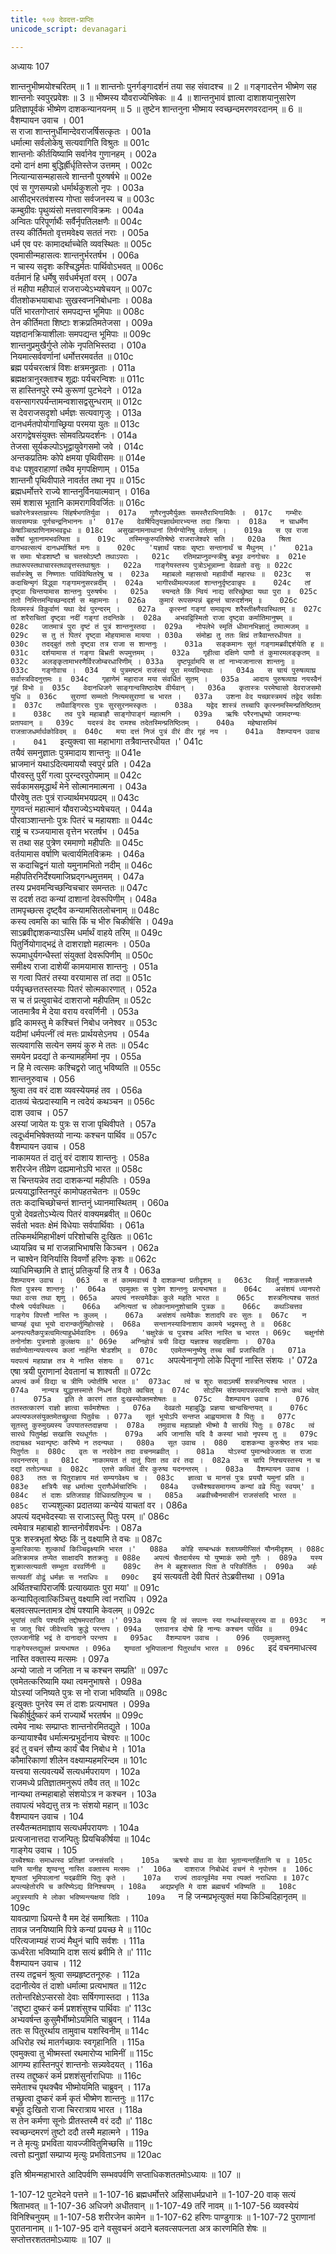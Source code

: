 ```yaml
---
title: १०७ देवदत्त-प्राप्तिः
unicode_script: devanagari

---
```



अध्यायः 107

शान्तनुभीष्मयोश्चरितम् ॥ 1 ॥ शान्तनोः पुनर्गङ्गादर्शनं तया सह संवादश्च ॥ 2 ॥ गङ्गादत्तेन भीष्मेण सह शान्तनोः स्वपुरप्रवेशः ॥ 3 ॥ भीष्मस्य यौवराज्येभिषेकः ॥ 4 ॥ शान्तनुभावं ज्ञात्वा दाशाशयानुसारेण प्रतिज्ञापूर्वकं भीष्मेण दाशकन्यानयनम् ॥ 5 ॥ तुष्टेन शान्तनुना भीष्माय स्वच्छन्दमरणवरदानम् ॥ 6 ॥
वैशम्पायन उवाच ।	001  
स राजा शान्तनुर्धीमान्देवराजर्षिसत्कृतः ।	001a  
धर्मात्मा सर्वलोकेषु सत्यवागिति विश्रुतः ॥	001c  
शान्तनोः कीर्तयिष्यामि सर्वानेव गुणानहम् ।	002a  
दमो दानं क्षमा बुद्धिर्ह्रीर्धृतिस्तेज उत्तमम् ।	002c  
नित्यान्यासन्महासत्वे शान्तनौ पुरुषर्षभे ॥	002e  
एवं स गुणसम्पन्नो धर्मार्थकुशलो नृपः ।	003a  
आसीद्भरतवंशस्य गोप्ता सर्वजनस्य च ॥	003c  
कम्बुग्रीवः पृथुव्यंसो मत्तवारणविक्रमः ।	004a  
अन्वितः परिपूर्णार्थैः सर्वैर्नृपतिलक्षणैः ॥	004c  
तस्य कीर्तिमतो वृत्तमवेक्ष्य सततं नराः ।	005a  
धर्म एव परः कामादर्थाच्चेति व्यवस्थितः ॥	005c  
एवमासीन्महासत्वः शान्तनुर्भरतर्षभ ।	006a  
न चास्य सदृशः कश्चिद्धर्मतः पार्थिवोऽभवत् ॥	006c  
वर्तमानं हि धर्मेषु सर्वधर्मभृतां वरम् ।	007a  
तं महीपा महीपालं राजराज्येऽभ्यषेचयन् ॥	007c  
वीतशोकभयाबाधाः सुखस्वप्ननिबोधनाः ।	008a  
पतिं भारतगोप्तारं समपद्यन्त भूमिपाः ॥	008c  
तेन कीर्तिमता शिष्टाः शक्रप्रतिमतेजसा ।	009a  
यज्ञदानक्रियाशीलाः समपद्यन्त भूमिपाः ॥	009c  
शान्तनुप्रमुखैर्गुप्ते लोके नृपतिभिस्तदा ।	010a  
नियमात्सर्ववर्णानां धर्मोत्तरमवर्तत ॥	010c  
ब्रह्म पर्यचरत्क्षत्रं विशः क्षत्रमनुव्रताः ।	011a  
ब्रह्मक्षत्रानुरक्ताश्च शूद्राः पर्यचरन्विशः ॥	011c  
स हास्तिनपुरे रम्ये कुरूणां पुटभेदने ।	012a  
वसन्सागरपर्यन्तामन्वशासद्वसुन्धराम् ॥	012c  
स देवराजसदृशो धर्मज्ञः सत्यवागृजुः ।	013a  
दानधर्मतपोयोगाच्छ्रिया परमया युतः ॥	013c  
अरागद्वेषसंयुक्तः सोमवत्प्रियदर्शनः ।	014a  
तेजसा सूर्यकल्पोऽभूद्वायुवेगसमो जवे ।	014c  
अन्तकप्रतिमः कोपे क्षमया पृथिवीसमः ॥	014e  
वधः पशुवराहाणां तथैव मृगपक्षिणाम् ।	015a  
शान्तनौ पृथिवीपाले नावर्तत तथा नृप ॥	015c  
ब्रह्मधर्मोत्तरे राज्ये शान्तनुर्विनयात्मवान् ।	016a  
समं शशास भूतानि कामरागविवर्जितः ॥	016c  
`चकोरनेत्रस्ताम्रास्यः सिंहर्षभगतिर्युवा ।	017a  
गुणैरनुपमैर्युक्तः समस्तैराभिगामिकैः ।	017c  
गम्भीरः सत्वसम्पन्नः पूर्णचन्द्रनिभाननः ॥'	017e  
देवर्षिपितृयज्ञार्थमारभ्यन्त तदा क्रियाः ।	018a  
न चाधर्मेण केषाञ्चित्प्राणिनामभवद्वधः ॥	018c  
असुखानामनाथानां तिर्यग्योनिषु वर्तताम् ।	019a  
स एव राजा सर्वेषां भूतानामभवत्पिता ॥	019c  
तस्मिन्कुरुपतिश्रेष्ठे राजराजेश्वरे सति ।	020a  
श्रिता वागभवत्सत्यं दानधर्माश्रितं मनः ॥	020c  
'यज्ञार्थं पशवः सृष्टाः सन्तानार्थं च मैथुनम् ।'	021a  
स समाः षोडशाष्टौ च चतस्रोऽष्टौ तथाऽपराः ।	021c  
रतिमप्राप्नुवन्स्त्रीषु बभूव वनगोचरः ॥	021e  
तथारूपस्तथाचारस्तथावृत्तस्तथाश्रुतः ।	022a  
गाङ्गेयस्तस्य पुत्रोऽभून्नाम्ना देवव्रतो वसुः ॥	022c  
सर्वास्त्रेषु स निष्णातः पार्थिवेष्वितरेषु च ।	023a  
महाबलो महासत्वो महावीर्यो महारथः ॥	023c  
स कदाचिन्मृगं विद्ध्वा गङ्गामनुसरन्नदीम् ।	024a  
भागीरथीमल्पजलां शान्तनुर्दृष्टवान्नृपः ॥	024c  
तां दृष्ट्वा चिन्तयामास शान्तनुः पुरुषर्षभः ।	025a  
स्यन्दते किं न्वियं नाद्य सरिच्छ्रेष्ठा यथा पुरा ॥	025c  
ततो निमित्तमन्विच्छन्ददर्श स महामनाः ।	026a  
कुमारं रूपसम्पन्नं बृहन्तं चारुदर्शनम् ॥	026c  
दिव्यमस्त्रं विकुर्वाणं यथा देवं पुरन्दरम् ।	027a  
कृत्स्नां गङ्गां समावृत्य शरैस्तीक्ष्णैरवस्थितम् ॥	027c  
तां शरैराचितां दृष्ट्वा नदीं गङ्गां तदन्तिके ।	028a  
अभवद्विस्मितो राजा दृष्ट्वा कर्मातिमानुषम् ॥	028c  
जातमात्रं पुरा दृष्टं तं पुत्रं शान्तनुस्तदा ।	029a  
नोपलेभे स्मृतिं धीमानभिज्ञातुं तमात्मजम् ॥	029c  
स तु तं पितरं दृष्ट्वा मोहयामास मायया ।	030a  
संमोह्य तु ततः क्षिप्रं तत्रैवान्तरधीयत ॥	030c  
तदद्बुतं ततो दृष्ट्वा तत्र राजा स शान्तनुः ।	031a  
सङ्कमानः सुतं गङ्गामब्रवीद्दर्शयेति ह ॥	031c  
दर्शयामास तं गङ्गा बिभ्रती रूपमुत्तमम् ।	032a  
गृहीत्वा दक्षिणे पाणौ तं कुमारमलङ्कृतम् ॥	032c  
अलङ्कृतामाभरणैर्विरजोम्बरधारिणीम् ।	033a  
दृष्टपूर्वामपि स तां नाभ्यजानात्स शान्तनुः ॥	033c  
गङ्गोवाच ।	034  
यं पुत्रमष्टमं राजंस्त्वं पुरा मय्यविन्दथाः ।	034a  
स चायं पुरुषव्याघ्र सर्वास्त्रविदनुत्तमः ॥	034c  
गृहाणेमं महाराज मया संवर्धितं सुतम् ।	035a  
आदाय पुरुषव्याघ्र नयस्वैनं गृहं विभो ॥	035c  
वेदानधिजगे साङ्गान्वसिष्ठादेष वीर्यवान् ।	036a  
कृतास्त्रः परमेष्वासो देवराजसमो युधि ॥	036c  
सुराणां सम्मतो नित्यमसुराणां च भारत ।	037a  
उशना वेद यच्छास्त्रमयं तद्वेद सर्वशः ॥	037c  
तथैवाङ्गिरसः पुत्रः सुरसुरनमस्कृतः ।	038a  
यद्वेद शास्त्रं तच्चापि कृत्स्नमस्मिन्प्रतिष्ठितम् ॥	038c  
तव पुत्रे महाबाहौ साङ्गोपाङ्गं महात्मनि ।	039a  
ऋषिः परैरनाधृष्यो जामदग्न्यः प्रतापवान् ॥	039c  
यदस्त्रं वेद रामश्च तदेतस्मिन्प्रतिष्ठितम् ।	040a  
महेष्वासमिमं राजन्राजधर्मार्थकोविदम् ॥	040c  
मया दत्तं निजं पुत्रं वीरं वीर गृहं नय ।	041a  
वैशम्पायन उवाच ।	041  
`इत्युक्त्वा सा महाभागा तत्रैवान्तरधीयत ।'	041c  
तयैवं समनुज्ञातः पुत्रमादाय शान्तनुः ॥	041e  
भ्राजमानं यथाऽदित्यमाययौ स्वपुरं प्रति ।	042a  
पौरवस्तु पुरीं गत्वा पुरन्दरपुरोपमाम् ॥	042c  
सर्वकामसमृद्धार्थं मेने सोत्मानमात्मना ।	043a  
पौरवेषु ततः पुत्रं राज्यार्थमभयप्रदम् ॥	043c  
गुणवन्तं महात्मानं यौवराज्येऽभ्यषेचयत् ।	044a  
पौरवाञ्शान्तनोः पुत्रः पितरं च महायशाः ॥	044c  
राष्ट्रं च रञ्जयामास वृत्तेन भरतर्षभ ।	045a  
स तथा सह पुत्रेण रममाणो महीपतिः ॥	045c  
वर्तयामास वर्षाणि चत्वार्यमितविक्रमः ।	046a  
स कदाचिद्वनं यातो यमुनामभितो नदीम् ॥	046c  
महीपतिरनिर्देश्यमाजिघ्रद्गन्धमुत्तमम् ।	047a  
तस्य प्रभवमन्विच्छन्विचचार समन्ततः ॥	047c  
स ददर्श तदा कन्यां दाशानां देवरूपिणीम् ।	048a  
तामपृच्छत्स दृष्ट्वैव कन्यामसितलोचनाम् ॥	048c  
कस्य त्वमसि का चासि किं च भीरु चिकीर्षसि ।	049a  
साऽब्रवीद्दाशकन्याऽस्मि धर्मार्थं वाहये तरिम् ॥	049c  
पितुर्नियोगाद्भद्रं ते दाशराज्ञो महात्मनः ।	050a  
रूपमाधुर्यगन्धैस्तां संयुक्तां देवरूपिणीम् ॥	050c  
समीक्ष्य राजा दाशेयीं कामयामास शान्तनुः ।	051a  
स गत्वा पितरं तस्या वरयामास तां तदा ॥	051c  
पर्यपृच्छत्ततस्तस्याः पितरं सोत्मकारणात् ।	052a  
स च तं प्रत्युवाचेदं दाशराजो महीपतिम् ॥	052c  
जातमात्रैव मे देया वराय वरवर्णिनी ।	053a  
हृदि कामस्तु मे कश्चित्तं निबोध जनेश्वर ॥	053c  
यदीमां धर्मपत्नीं त्वं मत्तः प्रार्थयसेऽनघ ।	054a  
सत्यवागसि सत्येन समयं कुरु मे ततः ॥	054c  
समयेन प्रदद्यां ते कन्यामहमिमां नृप ।	055a  
न हि मे त्वत्समः कश्चिद्वरो जातु भविष्यति ॥	055c  
शान्तनुरुवाच ।	056  
श्रुत्वा तव वरं दाश व्यवस्येयमहं तव ।	056a  
दातव्यं चेत्प्रदास्यामि न त्वदेयं कथञ्चन ॥	056c  
दाश उवाच ।	057  
अस्यां जायेत यः पुत्रः स राजा पृथिवीपते ।	057a  
त्वदूर्ध्वमभिषेक्तव्यो नान्यः कश्चन पार्थिव ॥	057c  
वैशम्पायन उवाच ।	058  
नाकामयत तं दातुं वरं दाशाय शान्तनुः ।	058a  
शरीरजेन तीव्रेण दह्यमानोऽपि भारत ॥	058c  
स चिन्तयन्नेव तदा दाशकन्यां महीपतिः ।	059a  
प्रत्ययाद्धास्तिनपुरं कामोपहतचेतनः ॥	059c  
ततः कदाचिच्छोचन्तं शान्तनुं ध्यानमास्थितम् ।	060a  
पुत्रो देवव्रतोऽभ्येत्य पितरं वाक्यमब्रवीत् ॥	060c  
सर्वतो भवतः क्षेमं विधेयाः सर्वपार्थिवाः ।	061a  
तत्किमर्थमिहाभीक्ष्णं परिशोचसि दुःखितः ॥	061c  
ध्यायन्निव च मां राजन्नाभिभाषसि किञ्चन ।	062a  
न चाश्वेन विनिर्यासि विवर्णो हरिणः कृशः ॥	062c  
व्याधिमिच्छामि ते ज्ञातुं प्रतिकुर्यां हि तत्र वै ।	063a  
`वैशम्पायन उवाच ।	063  
स तं काममवाच्यं वै दाशकन्यां प्रतीदृशम् ॥	063c  
विवर्तुं नाशकत्तस्मै पिता पुत्रस्य शान्तनुः ।'	064a  
एवमुक्तः स पुत्रेण शान्तनुः प्रत्यभाषत ॥	064c  
असंशयं ध्यानपरो यथा वत्स तथा शृणु ।	065a  
अपत्यं नस्त्वमेवैकः कुले महति भारत ॥	065c  
शस्त्रनित्यश्च सततं पौरुषे पर्यवस्थितः ।	066a  
अनित्यतां च लोकानामनुशोचामि पुत्रक ॥	066c  
कथञ्चित्तव गाङ्गेय विपत्तौ नास्ति नः कुलम् ।	067a  
असंशयं त्वमेवैकः शतादपि वरः सुतः ॥	067c  
न चाप्यहं वृथा भूयो दारान्कर्तुमिहोत्सहे ।	068a  
सन्तानस्याविनाशाय कामये भद्रमस्तु ते ॥	068c  
अनपत्यतैकपुत्रत्वमित्याहुर्धर्मवादिनः ।	069a  
'चक्षुरेकं च पुत्रश्च अस्ति नास्ति च भारत ।	069c  
चक्षुर्नाशे तनोर्नाशः पुत्रनाशे कुलक्षयः ॥'	069e  
अग्निहोत्रं त्रयी विद्या यज्ञाश्च सहदक्षिणाः ।	070a  
सर्वाण्येतान्यपत्यस्य कलां नार्हन्ति षोडशीम् ॥	070c  
एवमेतन्मनुष्येषु तच्च सर्वं प्रजास्विति ।	071a  
यदपत्यं महाप्राज्ञ तत्र मे नास्ति संशयः ॥	071c  
`अपत्येनानृणो लोके पितॄणां नास्ति संशयः ।'	072a  
एषा त्रयी पुराणानां देवतानां च शाश्वती ॥	072c  
`अपत्यं कर्म विद्या च त्रीणि ज्योतींषि भारत ॥'	073ac  
त्वं च शूरः सदाऽमर्षी शस्त्रनित्यश्च भारत ।	074a  
नान्यत्र युद्धात्तस्मात्ते निधनं विद्यते क्वचित् ॥	074c  
सोऽस्मि संशयमापन्नस्त्वयि शान्ते कथं भवेत् ।	075a  
इति ते कारणं तात दुःखस्योक्तमशेषतः ॥	075c  
वैशम्पायन उवाच ।	076  
ततस्तत्कारणं राज्ञो ज्ञात्वा सर्वमशेषतः ।	076a  
देवव्रतो महाबुद्धिः प्रज्ञया चान्वचिन्तयत् ॥	076c  
अपत्यफलसंयुक्तमेतच्छ्रुत्वा पितुर्वचः ।	077a  
सूतं भूयोऽपि सन्तप्त आह्वयामास वै पितुः ॥	077c  
सूतस्तु कुरुमुख्यस्य उपयातस्तदाज्ञया ।	078a  
तमुवाच महाप्राज्ञो भीष्मो वै सारथिं पितुः ॥	078c  
त्वं सारथे पितुर्मह्यं सखासि रथधूर्गतः ।	079a  
अपि जानासि यदि वै कस्यां भावो नृपस्य तु ॥	079c  
तदाचक्ष्व भवान्पृष्टः करिष्ये न तदन्यथा ।	080a  
सूत उवाच ।	080  
दाशकन्या कुरुश्रेष्ठ तत्र भावः पितुर्गतः ॥	080c  
वृतः स नरदेवेन तदा वचनमब्रवीत् ।	081a  
योऽस्यां पुमान्भवेज्जातः स राजा त्वदनन्तरम् ॥	081c  
नाकामयत तं दातुं पिता तव वरं तदा ।	082a  
स चापि निश्चयस्तस्य न च दद्यां ततोऽन्यथा ॥	082c  
एतत्ते कथितं वीर कुरुष्व यदनन्तरम् ।	083a  
वैशम्पायन उवाच ।	083  
ततः स पितुराज्ञाय मतं सम्यगवेक्ष्य च ।	083c  
ज्ञात्वा च मानसं पुत्रः प्रययौ यमुनां प्रति ॥	083e  
क्षत्रियैः सह धर्मात्मा पुराणैर्धर्मचारिभिः ।	084a  
उच्चैश्श्रवसमागम्य कन्यां वव्रे पितुः स्वयम्' ॥	084c  
तं दाशः प्रतिजग्राह विधिवत्प्रतिपूज्य च ।	085a  
अब्रवीच्चैनमासीनं राजसंसदि भारत ॥	085c  
`राज्यशुल्का प्रदातव्या कन्येयं याचतां वर ।	086a  
अपत्यं यद्भवेदस्याः स राजाऽस्तु पितुः परम् ॥'	086c  
त्वमेवात्र महाबाहो शान्तनोर्वंशवर्धनः ।	087a  
पुत्रः शस्त्रभृतां श्रेष्ठः किं नु वक्ष्यामि ते वचः ॥	087c  
`कुमारिकायाः शुल्कार्थं किञ्चिद्वक्ष्यामि भारत ।'	088a  
कोहि सम्बन्धकं श्लाघ्यमीप्सितं यौनमीदृशम् ।	088c  
अतिक्रामन्न तप्येत साक्षादपि शतक्रतुः ॥	088e  
अपत्यं चैतदार्यस्य यो युष्माकं समो गुणैः ।	089a  
यस्य शुक्रात्सत्यवती सम्भूता वरवर्णिनी ॥	089c  
तेन मे बहुशस्तात पिता ते परिकीर्तितः ।	090a  
अर्हः सत्यवतीं वोढुं धर्मज्ञः स नराधिपः ॥	090c  
`इयं सत्यवती देवी पितरं तेऽब्रवीत्तथा ।	091a  
अर्थितश्चापिराजर्षिः प्रत्याख्यातः पुरा मया' ॥	091c  
कन्यापितृत्वात्किञ्चित्तु वक्ष्यामि त्वां नराधिप ।	092a  
बलवत्सपत्नतामत्र दोषं पश्यामि केवलम् ॥	092c  
`भूयांसं त्वयि पश्यामि तद्दोषमपराजित ।'	093a  
यस्य हि त्वं सपत्नः स्या गन्धर्वस्यासुरस्य वा ॥	093c  
न स जातु चिरं जीवेत्त्वयि क्रुद्धे परन्तप ।	094a  
एतावानत्र दोषो हि नान्यः कश्चन पार्थिव ॥	094c  
एतज्जानीहि भद्रं ते दानादाने परन्तप ॥	095ac  
वैशम्पायन उवाच ।	096  
एवमुक्तस्तु गाङ्गेयस्तद्युक्तं प्रत्यभाषत ।	096a  
शृण्वतां भूमिपालानां पितुरर्थाय भारत ॥	096c  
`इदं वचनमाधत्स्व नास्ति वक्तास्य मत्समः ।	097a  
अन्यो जातो न जनिता न च कश्चन सम्प्रति' ॥	097c  
एवमेतत्करिष्यामि यथा त्वमनुभाषसे ।	098a  
योऽस्यां जनिष्यते पुत्रः स नो राजा भविष्यति ॥	098c  
इत्युक्तः पुनरेव स्म तं दाशः प्रत्यभाषत ।	099a  
चिकीर्षुर्दुष्करं कर्म राज्यार्थे भरतर्षभ ॥	099c  
त्वमेव नाथः सम्प्राप्तः शान्तनोरमितद्युते ।	100a  
कन्यायाश्चैव धर्मात्मन्प्रभुर्दानाय चेश्वरः ॥	100c  
इदं तु वचनं सौम्य कार्यं चैव निबोध मे ।	101a  
कौमारिकाणां शीलेन वक्ष्याम्यहमरिन्दम ॥	101c  
यत्त्वया सत्यवत्यर्थे सत्यधर्मपरायण ।	102a  
राजमध्ये प्रतिज्ञातमनुरूपं तवैव तत् ॥	102c  
नान्यथा तन्महाबाहो संशयोऽत्र न कश्चन ।	103a  
तवापत्यं भवेद्यत्तु तत्र नः संशयो महान् ॥	103c  
वैशम्पायन उवाच ।	104  
तस्यैतन्मतमाज्ञाय सत्यधर्मपरायणः ।	104a  
प्रत्यजानात्तदा राजन्पितुः प्रियचिकीर्षया ॥	104c  
गाङ्गेय उवाच ।	105  
`उच्चैश्श्रवः समाधत्स्व प्रतिज्ञां जनसंसदि ।	105a  
ऋषयो वाथ वा देवा भूतान्यन्तर्हितानि च ॥	105c  
यानि यानीह शृण्वन्तु नास्ति वक्तास्य मत्समः ।'	106a  
दाशराज निबोधेदं वचनं मे नृपोत्तम ॥	106c  
शृण्वतां भूमिपालानां यद्ब्रवीमि पितुः कृते ।	107a  
राज्यं तावत्पूर्वमेव मया त्यक्तं नराधिपाः ॥	107c  
अपत्यहेतोरपि च करिष्येऽद्य विनिश्चयम् ।	108a  
अद्यप्रभृति मे दाश ब्रह्मचर्यं भविष्यति ॥	108c  
अपुत्रस्यापि मे लोका भविष्यन्त्यक्षया दिवि ।	109a  
`न हि जन्मप्रभृत्युक्तं मया किञ्चिदिहानृतम् ॥	109c  
यावत्प्राणा ध्रियन्ते वै मम देहं समाश्रिताः ।	110a  
तावन्न जनयिष्यामि पित्रे कन्यां प्रयच्छ मे ॥	110c  
परित्यजाम्यहं राज्यं मैथुनं चापि सर्वशः ।	111a  
ऊर्ध्वरेता भविष्यामि दाश सत्यं ब्रवीमि ते ॥'	111c  
वैशम्पायन उवाच ।	112  
तस्य तद्वचनं श्रुत्वा सम्प्रहृष्टतनूरुहः ।	112a  
ददानीत्येव तं दाशो धर्मात्मा प्रत्यभाषत ॥	112c  
ततोन्तरिक्षेऽप्सरसो देवाः सर्षिगणास्तदा ।	113a  
'तद्दृष्टा दुष्करं कर्म प्रशशंसुश्च पार्थिवाः ॥'	113c  
अभ्यवर्षन्त कुसुमैर्भीष्मोऽयमिति चाब्रुवन् ।	114a  
ततः स पितुरर्थाय तामुवाच यशस्विनीम् ॥	114c  
अधिरोह रथं मातर्गच्छावः स्वगृहानिति ।	115a  
एवमुक्त्वा तु भीष्मस्तां रथमारोप्य भामिनीं ॥	115c  
आगम्य हास्तिनपुरं शान्तनोः सन्न्यवेदयत् ।	116a  
तस्य तद्दुष्करं कर्म प्रशशंसुर्नाराधिपाः ॥	116c  
समेताश्च पृथक्चैव भीष्मोयमिति चाब्रुवन् ।	117a  
तच्छ्रुत्वा दुष्करं कर्म कृतं भीष्मेण शान्तनुः ॥	117c  
बभूव दुःखितो राजा चिररात्राय भारत ।	118a  
स तेन कर्मणा सूनोः प्रीतस्तस्मै वरं ददौ ॥'	118c  
स्वच्छन्दमरणं तुष्टो ददौ तस्मै महात्मने ।	119a  
न ते मृत्युः प्रभविता यावज्जीवितुमिच्छसि ॥	119c  
त्वत्तो ह्यनुज्ञां सम्प्राप्य मृत्युः प्रभविताऽनघ ॥	120ac  

इति श्रीमन्महाभारते आदिपर्वणि सम्भवपर्वणि सप्ताधिकशततमोऽध्यायः ॥ 107 ॥

1-107-12 पुटभेदने पत्तने ॥ 1-107-16 ब्रह्मधर्मोत्तरे अहिंसाधर्मप्रधाने ॥ 1-107-20 वाक् सत्यं श्रिताभवत् ॥ 1-107-36 अधिजगे अधीतवान् ॥ 1-107-49 तरिं नावम् ॥ 1-107-56 व्यवस्येयं विनिश्चिनुयम् ॥ 1-107-58 शरीरजेन कामेन ॥ 1-107-62 हरिणः पाण्डुगात्रः ॥ 1-107-72 पुराणानां पुरातनानाम् ॥ 1-107-95 दाने वसुवचनं अदाने बलवत्सपत्नता अत्र कारणमिति शेषः ॥ सप्तोत्तरशततमोऽध्यायः ॥ 107 ॥
